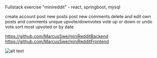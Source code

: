Fullstack exercise "minireddit" - react, springboot, mysql

create account
post new posts
post new comments
delete and edit own posts and comments
unique upvote/downvotes
vote up or down or undo vote
sort most upvoted or by date

https://github.com/MarcusSwe/miniRedditBackend
https://github.com/MarcusSwe/miniRedditFrontend

![alt text](https://i.imgur.com/5oHxqlD.png)